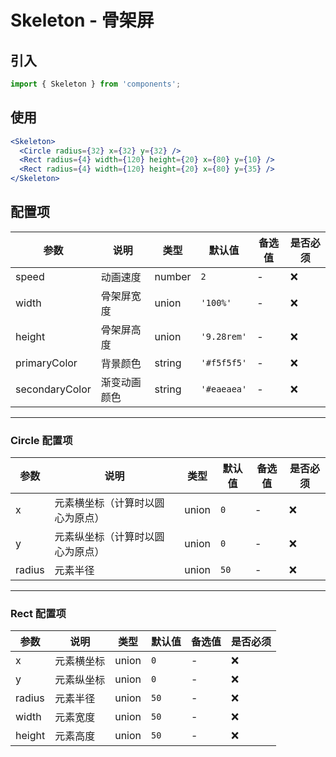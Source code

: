 # Skeleton - 骨架屏

## 引入
```jsx
import { Skeleton } from 'components';
```
## 使用

```jsx
<Skeleton>
  <Circle radius={32} x={32} y={32} />
  <Rect radius={4} width={120} height={20} x={80} y={10} />
  <Rect radius={4} width={120} height={20} x={80} y={35} />
</Skeleton>
```

## 配置项
| 参数 | 说明 | 类型 | 默认值 |备选值 | 是否必须 |
| --- | --- | --- | --- | --- | --- |
| speed | 动画速度 | number | `2` | - | ❌ |
| width | 骨架屏宽度 | union | `'100%'` | - | ❌ |
| height | 骨架屏高度 | union | `'9.28rem'` | - | ❌ |
| primaryColor | 背景颜色 | string | `'#f5f5f5'` | - | ❌ |
| secondaryColor | 渐变动画颜色 | string | `'#eaeaea'` | - | ❌ |


---

### Circle 配置项

| 参数 | 说明 | 类型 | 默认值 |备选值 | 是否必须 |
| --- | --- | --- | --- | --- | --- |
| x | 元素横坐标（计算时以圆心为原点） | union | `0` | - | ❌ |
| y | 元素纵坐标（计算时以圆心为原点） | union | `0` | - | ❌ |
| radius | 元素半径 | union | `50` | - | ❌ |


---

### Rect 配置项

| 参数 | 说明 | 类型 | 默认值 |备选值 | 是否必须 |
| --- | --- | --- | --- | --- | --- |
| x | 元素横坐标 | union | `0` | - | ❌ |
| y | 元素纵坐标 | union | `0` | - | ❌ |
| radius | 元素半径 | union | `50` | - | ❌ |
| width | 元素宽度 | union | `50` | - | ❌ |
| height | 元素高度 | union | `50` | - | ❌ |
